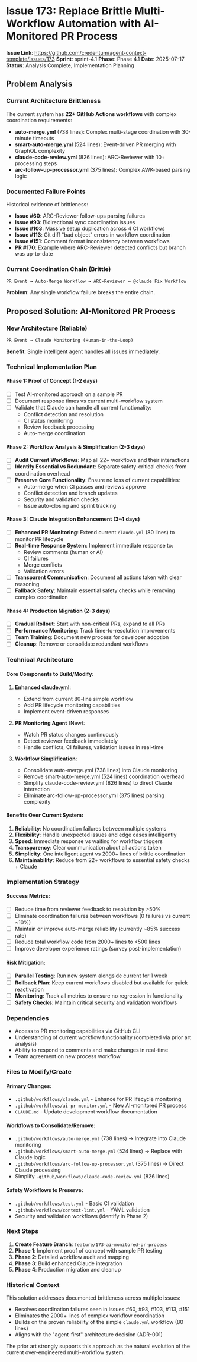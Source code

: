 # Issue 173: Replace Brittle Multi-Workflow Automation with AI-Monitored PR Process

**Issue Link**: https://github.com/credentum/agent-context-template/issues/173
**Sprint**: sprint-4.1
**Phase**: Phase 4.1
**Date**: 2025-07-17
**Status**: Analysis Complete, Implementation Planning

## Problem Analysis

### Current Architecture Brittleness

The current system has **22+ GitHub Actions workflows** with complex coordination requirements:

- **auto-merge.yml** (738 lines): Complex multi-stage coordination with 30-minute timeouts
- **smart-auto-merge.yml** (524 lines): Event-driven PR merging with GraphQL complexity
- **claude-code-review.yml** (826 lines): ARC-Reviewer with 10+ processing steps
- **arc-follow-up-processor.yml** (375 lines): Complex AWK-based parsing logic

### Documented Failure Points

Historical evidence of brittleness:
- **Issue #60**: ARC-Reviewer follow-ups parsing failures
- **Issue #93**: Bidirectional sync coordination issues
- **Issue #103**: Massive setup duplication across 4 CI workflows
- **Issue #113**: Git diff "bad object" errors in workflow coordination
- **Issue #151**: Comment format inconsistency between workflows
- **PR #170**: Example where ARC-Reviewer detected conflicts but branch was up-to-date

### Current Coordination Chain (Brittle)
```
PR Event → Auto-Merge Workflow → ARC-Reviewer → @claude Fix Workflow
```
**Problem**: Any single workflow failure breaks the entire chain.

## Proposed Solution: AI-Monitored PR Process

### New Architecture (Reliable)
```
PR Event → Claude Monitoring (Human-in-the-Loop)
```
**Benefit**: Single intelligent agent handles all issues immediately.

### Technical Implementation Plan

#### Phase 1: Proof of Concept (1-2 days)
- [ ] Test AI-monitored approach on a sample PR
- [ ] Document response times vs current multi-workflow system
- [ ] Validate that Claude can handle all current functionality:
  - Conflict detection and resolution
  - CI status monitoring
  - Review feedback processing
  - Auto-merge coordination

#### Phase 2: Workflow Analysis & Simplification (2-3 days)
- [ ] **Audit Current Workflows**: Map all 22+ workflows and their interactions
- [ ] **Identify Essential vs Redundant**: Separate safety-critical checks from coordination overhead
- [ ] **Preserve Core Functionality**: Ensure no loss of current capabilities:
  - Auto-merge when CI passes and reviews approve
  - Conflict detection and branch updates
  - Security and validation checks
  - Issue auto-closing and sprint tracking

#### Phase 3: Claude Integration Enhancement (3-4 days)
- [ ] **Enhanced PR Monitoring**: Extend current `claude.yml` (80 lines) to monitor PR lifecycle
- [ ] **Real-time Response System**: Implement immediate response to:
  - Review comments (human or AI)
  - CI failures
  - Merge conflicts
  - Validation errors
- [ ] **Transparent Communication**: Document all actions taken with clear reasoning
- [ ] **Fallback Safety**: Maintain essential safety checks while removing complex coordination

#### Phase 4: Production Migration (2-3 days)
- [ ] **Gradual Rollout**: Start with non-critical PRs, expand to all PRs
- [ ] **Performance Monitoring**: Track time-to-resolution improvements
- [ ] **Team Training**: Document new process for developer adoption
- [ ] **Cleanup**: Remove or consolidate redundant workflows

### Technical Architecture

#### Core Components to Build/Modify:

1. **Enhanced claude.yml**:
   - Extend from current 80-line simple workflow
   - Add PR lifecycle monitoring capabilities
   - Implement event-driven responses

2. **PR Monitoring Agent** (New):
   - Watch PR status changes continuously
   - Detect reviewer feedback immediately
   - Handle conflicts, CI failures, validation issues in real-time

3. **Workflow Simplification**:
   - Consolidate auto-merge.yml (738 lines) into Claude monitoring
   - Remove smart-auto-merge.yml (524 lines) coordination overhead
   - Simplify claude-code-review.yml (826 lines) to direct Claude interaction
   - Eliminate arc-follow-up-processor.yml (375 lines) parsing complexity

#### Benefits Over Current System:

1. **Reliability**: No coordination failures between multiple systems
2. **Flexibility**: Handle unexpected issues and edge cases intelligently
3. **Speed**: Immediate response vs waiting for workflow triggers
4. **Transparency**: Clear communication about all actions taken
5. **Simplicity**: One intelligent agent vs 2000+ lines of brittle coordination
6. **Maintainability**: Reduce from 22+ workflows to essential safety checks + Claude

### Implementation Strategy

#### Success Metrics:
- [ ] Reduce time from reviewer feedback to resolution by >50%
- [ ] Eliminate coordination failures between workflows (0 failures vs current ~10%)
- [ ] Maintain or improve auto-merge reliability (currently ~85% success rate)
- [ ] Reduce total workflow code from 2000+ lines to <500 lines
- [ ] Improve developer experience ratings (survey post-implementation)

#### Risk Mitigation:
- [ ] **Parallel Testing**: Run new system alongside current for 1 week
- [ ] **Rollback Plan**: Keep current workflows disabled but available for quick reactivation
- [ ] **Monitoring**: Track all metrics to ensure no regression in functionality
- [ ] **Safety Checks**: Maintain critical security and validation workflows

### Dependencies

- Access to PR monitoring capabilities via GitHub CLI
- Understanding of current workflow functionality (completed via prior art analysis)
- Ability to respond to comments and make changes in real-time
- Team agreement on new process workflow

### Files to Modify/Create

#### Primary Changes:
- `.github/workflows/claude.yml` - Enhance for PR lifecycle monitoring
- `.github/workflows/ai-pr-monitor.yml` - New AI-monitored PR process
- `CLAUDE.md` - Update development workflow documentation

#### Workflows to Consolidate/Remove:
- `.github/workflows/auto-merge.yml` (738 lines) → Integrate into Claude monitoring
- `.github/workflows/smart-auto-merge.yml` (524 lines) → Replace with Claude logic
- `.github/workflows/arc-follow-up-processor.yml` (375 lines) → Direct Claude processing
- Simplify `.github/workflows/claude-code-review.yml` (826 lines)

#### Safety Workflows to Preserve:
- `.github/workflows/test.yml` - Basic CI validation
- `.github/workflows/context-lint.yml` - YAML validation
- Security and validation workflows (identify in Phase 2)

### Next Steps

1. **Create Feature Branch**: `feature/173-ai-monitored-pr-process`
2. **Phase 1**: Implement proof of concept with sample PR testing
3. **Phase 2**: Detailed workflow audit and mapping
4. **Phase 3**: Build enhanced Claude integration
5. **Phase 4**: Production migration and cleanup

### Historical Context

This solution addresses documented brittleness across multiple issues:
- Resolves coordination failures seen in issues #60, #93, #103, #113, #151
- Eliminates the 2000+ lines of complex workflow coordination
- Builds on the proven reliability of the simple `claude.yml` workflow (80 lines)
- Aligns with the "agent-first" architecture decision (ADR-001)

The prior art strongly supports this approach as the natural evolution of the current over-engineered multi-workflow system.
